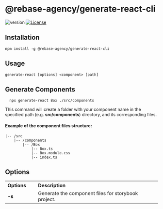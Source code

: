 # @rebase-agency/generate-react-cli

![version](https://img.shields.io/npm/v/@rebase-agency/generate-react-cli) [![License](https://img.shields.io/npm/l/express.svg)](https://github.com/rebase-agency/generate-react-cli/blob/master/LICENSE)

## Installation

```shell
npm install -g @rebase-agency/generate-react-cli
```

## Usage
```shell
generate-react [options] <component> [path]
```

## Generate Components

```shell
  npx generate-react Box ./src/components
```

This command will create a folder with your component name in the specified path (e.g. **src/components**) directory, and its corresponding files.

#### Example of the component files structure:

```
|-- /src
    |-- /components
        |-- /Box
            |-- Box.ts
            |-- Box.module.css
            |-- index.ts
```

## Options

<table>
  <tr align="left">
    <th>Options</th>
    <th>Description</th>
  </tr>
  <tr>
    <td width="20%"><b>-s</b></td>
    <td width="80%">
      Generate the component files for storybook project.  
    </td>
  </tr>
</table>
